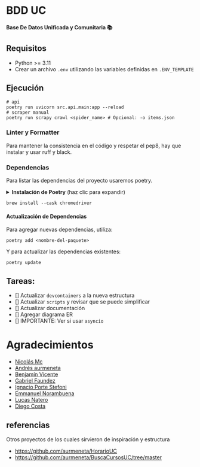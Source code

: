 # BDD UC

**Base De Datos Unificada y Comunitaria 📚**

## Requisitos

- Python >= 3.11
- Crear un archivo `.env` utilizando las variables definidas en `.ENV_TEMPLATE`

## Ejecución

```shell
# api
poetry run uvicorn src.api.main:app --reload
# scraper manual
poetry run scrapy crawl <spider_name> # Opcional: -o items.json
```

### Linter y Formatter

Para mantener la consistencia en el código y respetar el pep8, hay que instalar y usar ruff y black.

### Dependencias

Para listar las dependencias del proyecto usaremos poetry.

<details>
  <summary><strong>Instalación de Poetry</strong> (haz clic para expandir)</summary>

#### Linux, macOS, Windows (WSL):

Con brew:

```shell
brew install poetry
```

sin:

```shell
curl -sSL https://install.python-poetry.org | python3 -
```

#### Windows (Powershell)

```shell
(Invoke-WebRequest -Uri https://install.python-poetry.org -UseBasicParsing).Content | py -
```

</details>

```shell
brew install --cask chromedriver
```

#### Actualización de Dependencias

Para agregar nuevas dependencias, utiliza:

```shell
poetry add <nombre-del-paquete>
```

Y para actualizar las dependencias existentes:

```shell
poetry update
```

## Tareas:

- [] Actualizar `devcontainers` a la nueva estructura
- [] Actualizar `scripts` y revisar que se puede simplificar
- [] Actualizar documentación
- [] Agregar diagrama ER
- [] IMPORTANTE: Ver si usar `asyncio`

# Agradecimientos

- [Nicolás Mc](https://github.com/nico-mac)
- [Andrés aurmeneta](https://github.com/aurmeneta)
- [Benjamín Vicente](https://github.com/benjavicente)
- [Gabriel Faundez](https://github.com/FarDust)
- [Ignacio Porte Stefoni](https://github.com/IgnacioPorte)
- [Emmanuel Norambuena](https://github.com/eanorambuena)
- [Lucas Natero](https://github.com/lnatero)
- [Diego Costa](https://github.com/diegocostares)

## referencias

Otros proyectos de los cuales sirvieron de inspiración y estructura

- https://github.com/aurmeneta/HorarioUC
- https://github.com/aurmeneta/BuscaCursosUC/tree/master
